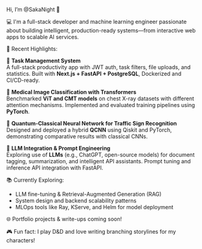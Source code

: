 Hi, I’m @SakaNight 👋

💻 I'm a full-stack developer and machine learning engineer passionate about building intelligent, production-ready systems—from interactive web apps to scalable AI services.

🚀 Recent Highlights:

🔧 **Task Management System**  
A full-stack productivity app with JWT auth, task filters, file uploads, and statistics. Built with **Next.js + FastAPI + PostgreSQL**, Dockerized and CI/CD-ready.  

🧠 **Medical Image Classification with Transformers**  
Benchmarked **ViT and CMT models** on chest X-ray datasets with different attention mechanisms. Implemented and evaluated training pipelines using **PyTorch**.  

🧪 **Quantum-Classical Neural Network for Traffic Sign Recognition**  
Designed and deployed a hybrid **QCNN** using Qiskit and PyTorch, demonstrating comparative results with classical CNNs.

🤖 **LLM Integration & Prompt Engineering**  
Exploring use of **LLMs** (e.g., ChatGPT, open-source models) for document tagging, summarization, and intelligent API assistants. Prompt tuning and inference API integration with FastAPI.

📚 Currently Exploring:
- LLM fine-tuning & Retrieval-Augmented Generation (RAG)  
- System design and backend scalability patterns  
- MLOps tools like Ray, KServe, and Helm for model deployment

🌐 Portfolio projects & write-ups coming soon!  

🎮 Fun fact: I play D&D and love writing branching storylines for my characters!
